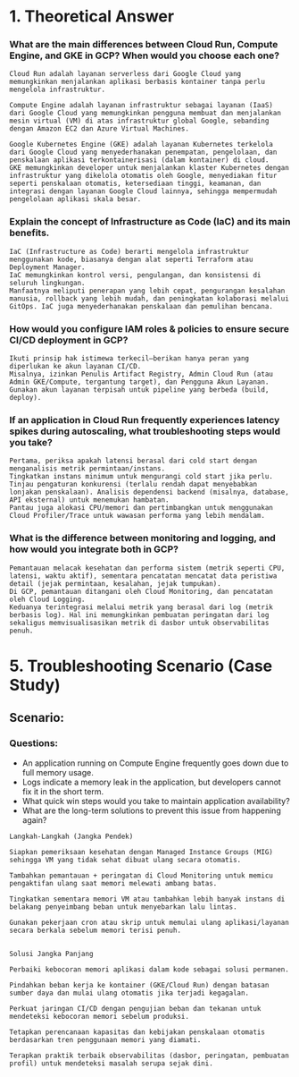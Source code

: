# 1. Theoretical Answer

### What are the main differences between Cloud Run, Compute Engine, and GKE in GCP? When would you choose each one?
```
Cloud Run adalah layanan serverless dari Google Cloud yang memungkinkan menjalankan aplikasi berbasis kontainer tanpa perlu mengelola infrastruktur.

Compute Engine adalah layanan infrastruktur sebagai layanan (IaaS) dari Google Cloud yang memungkinkan pengguna membuat dan menjalankan mesin virtual (VM) di atas infrastruktur global Google, sebanding dengan Amazon EC2 dan Azure Virtual Machines.

Google Kubernetes Engine (GKE) adalah layanan Kubernetes terkelola dari Google Cloud yang menyederhanakan penempatan, pengelolaan, dan penskalaan aplikasi terkontainerisasi (dalam kontainer) di cloud. 
GKE memungkinkan developer untuk menjalankan klaster Kubernetes dengan infrastruktur yang dikelola otomatis oleh Google, menyediakan fitur seperti penskalaan otomatis, ketersediaan tinggi, keamanan, dan integrasi dengan layanan Google Cloud lainnya, sehingga mempermudah pengelolaan aplikasi skala besar. 
```

### Explain the concept of Infrastructure as Code (IaC) and its main benefits.
```
IaC (Infrastructure as Code) berarti mengelola infrastruktur menggunakan kode, biasanya dengan alat seperti Terraform atau Deployment Manager. 
IaC memungkinkan kontrol versi, pengulangan, dan konsistensi di seluruh lingkungan. 
Manfaatnya meliputi penerapan yang lebih cepat, pengurangan kesalahan manusia, rollback yang lebih mudah, dan peningkatan kolaborasi melalui GitOps. IaC juga menyederhanakan penskalaan dan pemulihan bencana.
```

### How would you configure IAM roles & policies to ensure secure CI/CD deployment in GCP?
```
Ikuti prinsip hak istimewa terkecil—berikan hanya peran yang diperlukan ke akun layanan CI/CD. 
Misalnya, izinkan Penulis Artifact Registry, Admin Cloud Run (atau Admin GKE/Compute, tergantung target), dan Pengguna Akun Layanan. 
Gunakan akun layanan terpisah untuk pipeline yang berbeda (build, deploy).
```

### If an application in Cloud Run frequently experiences latency spikes during autoscaling, what troubleshooting steps would you take?
```
Pertama, periksa apakah latensi berasal dari cold start dengan menganalisis metrik permintaan/instans. 
Tingkatkan instans minimum untuk mengurangi cold start jika perlu. Tinjau pengaturan konkurensi (terlalu rendah dapat menyebabkan lonjakan penskalaan). Analisis dependensi backend (misalnya, database, API eksternal) untuk menemukan hambatan. 
Pantau juga alokasi CPU/memori dan pertimbangkan untuk menggunakan Cloud Profiler/Trace untuk wawasan performa yang lebih mendalam.
```

### What is the difference between monitoring and logging, and how would you integrate both in GCP?
```
Pemantauan melacak kesehatan dan performa sistem (metrik seperti CPU, latensi, waktu aktif), sementara pencatatan mencatat data peristiwa detail (jejak permintaan, kesalahan, jejak tumpukan). 
Di GCP, pemantauan ditangani oleh Cloud Monitoring, dan pencatatan oleh Cloud Logging. 
Keduanya terintegrasi melalui metrik yang berasal dari log (metrik berbasis log). Hal ini memungkinkan pembuatan peringatan dari log sekaligus memvisualisasikan metrik di dasbor untuk observabilitas penuh.
```

# 5. Troubleshooting Scenario (Case Study)
## Scenario:
### Questions:
- An application running on Compute Engine frequently goes down due to full memory usage.
- Logs indicate a memory leak in the application, but developers cannot fix it in the short term.
- What quick win steps would you take to maintain application availability?
- What are the long-term solutions to prevent this issue from happening again?

```
Langkah-Langkah (Jangka Pendek)

Siapkan pemeriksaan kesehatan dengan Managed Instance Groups (MIG) sehingga VM yang tidak sehat dibuat ulang secara otomatis.

Tambahkan pemantauan + peringatan di Cloud Monitoring untuk memicu pengaktifan ulang saat memori melewati ambang batas.

Tingkatkan sementara memori VM atau tambahkan lebih banyak instans di belakang penyeimbang beban untuk menyebarkan lalu lintas.

Gunakan pekerjaan cron atau skrip untuk memulai ulang aplikasi/layanan secara berkala sebelum memori terisi penuh.


Solusi Jangka Panjang

Perbaiki kebocoran memori aplikasi dalam kode sebagai solusi permanen.

Pindahkan beban kerja ke kontainer (GKE/Cloud Run) dengan batasan sumber daya dan mulai ulang otomatis jika terjadi kegagalan.

Perkuat jaringan CI/CD dengan pengujian beban dan tekanan untuk mendeteksi kebocoran memori sebelum produksi.

Tetapkan perencanaan kapasitas dan kebijakan penskalaan otomatis berdasarkan tren penggunaan memori yang diamati.

Terapkan praktik terbaik observabilitas (dasbor, peringatan, pembuatan profil) untuk mendeteksi masalah serupa sejak dini.
```